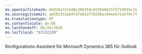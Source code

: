 ```yaml
---
ms.openlocfilehash: 6b820a72cbd0c206fbdc023bb8d21f5710034c7e
ms.sourcegitcommit: ad203331ee9737e82ef70206ac04eeb72a5f9c7f
ms.translationtype: MT
ms.contentlocale: de-DE
ms.lasthandoff: 06/18/2019
ms.locfileid: "67232230"
---
```

Konfigurations-Assistent für Microsoft Dynamics 365 für Outlook